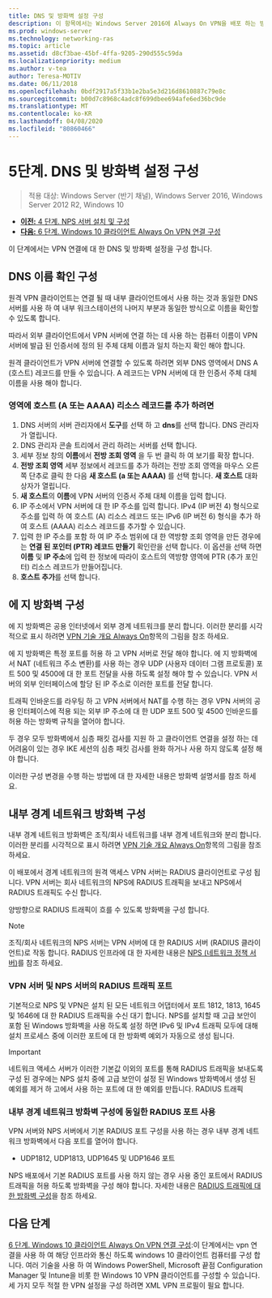 ```yaml
---
title: DNS 및 방화벽 설정 구성
description: 이 항목에서는 Windows Server 2016에 Always On VPN을 배포 하는 방법에 대 한 자세한 지침을 제공 합니다.
ms.prod: windows-server
ms.technology: networking-ras
ms.topic: article
ms.assetid: d8cf3bae-45bf-4ffa-9205-290d555c59da
ms.localizationpriority: medium
ms.author: v-tea
author: Teresa-MOTIV
ms.date: 06/11/2018
ms.openlocfilehash: 0bdf2917a5f33b1e2ba5e3d216d8610887c79e8c
ms.sourcegitcommit: b00d7c8968c4adc8f699dbee694afe6ed36bc9de
ms.translationtype: MT
ms.contentlocale: ko-KR
ms.lasthandoff: 04/08/2020
ms.locfileid: "80860466"
---
```

# <a name="step-5-configure-dns-and-firewall-settings"></a>5단계. DNS 및 방화벽 설정 구성

>적용 대상: Windows Server (반기 채널), Windows Server 2016, Windows Server 2012 R2, Windows 10

- [**이전:** 4 단계. NPS 서버 설치 및 구성](vpn-deploy-nps.md)
- [**다음:** 6 단계. Windows 10 클라이언트 Always On VPN 연결 구성](vpn-deploy-client-vpn-connections.md)

이 단계에서는 VPN 연결에 대 한 DNS 및 방화벽 설정을 구성 합니다.

## <a name="configure-dns-name-resolution"></a>DNS 이름 확인 구성

원격 VPN 클라이언트는 연결 될 때 내부 클라이언트에서 사용 하는 것과 동일한 DNS 서버를 사용 하 여 내부 워크스테이션의 나머지 부분과 동일한 방식으로 이름을 확인할 수 있도록 합니다.

따라서 외부 클라이언트에서 VPN 서버에 연결 하는 데 사용 하는 컴퓨터 이름이 VPN 서버에 발급 된 인증서에 정의 된 주체 대체 이름과 일치 하는지 확인 해야 합니다.

원격 클라이언트가 VPN 서버에 연결할 수 있도록 하려면 외부 DNS 영역에서 DNS A (호스트) 레코드를 만들 수 있습니다. A 레코드는 VPN 서버에 대 한 인증서 주체 대체 이름을 사용 해야 합니다.

### <a name="to-add-a-host-a-or-aaaa-resource-record-to-a-zone"></a>영역에 호스트 (A 또는 AAAA) 리소스 레코드를 추가 하려면

1. DNS 서버의 서버 관리자에서 **도구**를 선택 하 고 **dns**를 선택 합니다. DNS 관리자가 열립니다.
2. DNS 관리자 콘솔 트리에서 관리 하려는 서버를 선택 합니다.
3. 세부 정보 창의 **이름**에서 **전방 조회 영역** 을 두 번 클릭 하 여 보기를 확장 합니다.
4. **전방 조회 영역** 세부 정보에서 레코드를 추가 하려는 전방 조회 영역을 마우스 오른쪽 단추로 클릭 한 다음 **새 호스트 (a 또는 AAAA)** 를 선택 합니다. **새 호스트** 대화 상자가 열립니다.
5. **새 호스트**의 **이름**에 VPN 서버의 인증서 주체 대체 이름을 입력 합니다.
6. IP 주소에서 VPN 서버에 대 한 IP 주소를 입력 합니다. IPv4 (IP 버전 4) 형식으로 주소를 입력 하 여 호스트 (A) 리소스 레코드 또는 IPv6 (IP 버전 6) 형식을 추가 하 여 호스트 (AAAA) 리소스 레코드를 추가할 수 있습니다.
7. 입력 한 IP 주소를 포함 하 여 IP 주소 범위에 대 한 역방향 조회 영역을 만든 경우에는 **연결 된 포인터 (PTR) 레코드 만들기** 확인란을 선택 합니다.  이 옵션을 선택 하면 **이름** 및 **IP 주소**에 입력 한 정보에 따라이 호스트의 역방향 영역에 PTR (추가 포인터) 리소스 레코드가 만들어집니다.
8. **호스트 추가**를 선택 합니다.

## <a name="configure-the-edge-firewall"></a>에 지 방화벽 구성

에 지 방화벽은 공용 인터넷에서 외부 경계 네트워크를 분리 합니다. 이러한 분리를 시각적으로 표시 하려면 [VPN 기술 개요 Always On](../always-on-vpn-technology-overview.md)항목의 그림을 참조 하세요.

에 지 방화벽은 특정 포트를 허용 하 고 VPN 서버로 전달 해야 합니다. 에 지 방화벽에서 NAT (네트워크 주소 변환)를 사용 하는 경우 UDP (사용자 데이터 그램 프로토콜) 포트 500 및 4500에 대 한 포트 전달을 사용 하도록 설정 해야 할 수 있습니다. VPN 서버의 외부 인터페이스에 할당 된 IP 주소로 이러한 포트를 전달 합니다.

트래픽 인바운드를 라우팅 하 고 VPN 서버에서 NAT를 수행 하는 경우 VPN 서버의 공용 인터페이스에 적용 되는 외부 IP 주소에 대 한 UDP 포트 500 및 4500 인바운드를 허용 하는 방화벽 규칙을 열어야 합니다.

두 경우 모두 방화벽에서 심층 패킷 검사를 지원 하 고 클라이언트 연결을 설정 하는 데 어려움이 있는 경우 IKE 세션의 심층 패킷 검사를 완화 하거나 사용 하지 않도록 설정 해야 합니다.

이러한 구성 변경을 수행 하는 방법에 대 한 자세한 내용은 방화벽 설명서를 참조 하세요.

## <a name="configure-the-internal-perimeter-network-firewall"></a>내부 경계 네트워크 방화벽 구성

내부 경계 네트워크 방화벽은 조직/회사 네트워크를 내부 경계 네트워크와 분리 합니다. 이러한 분리를 시각적으로 표시 하려면 [VPN 기술 개요 Always On](../always-on-vpn-technology-overview.md)항목의 그림을 참조 하세요.

이 배포에서 경계 네트워크의 원격 액세스 VPN 서버는 RADIUS 클라이언트로 구성 됩니다.  VPN 서버는 회사 네트워크의 NPS에 RADIUS 트래픽을 보내고 NPS에서 RADIUS 트래픽도 수신 합니다.

양방향으로 RADIUS 트래픽이 흐를 수 있도록 방화벽을 구성 합니다.

>[!NOTE]
>조직/회사 네트워크의 NPS 서버는 VPN 서버에 대 한 RADIUS 서버 (RADIUS 클라이언트)로 작동 합니다. RADIUS 인프라에 대 한 자세한 내용은 [NPS (네트워크 정책 서버)](../../../../../networking/technologies/nps/nps-top.md)를 참조 하세요.

### <a name="radius-traffic-ports-on-the-vpn-server-and-nps-server"></a>VPN 서버 및 NPS 서버의 RADIUS 트래픽 포트

기본적으로 NPS 및 VPN은 설치 된 모든 네트워크 어댑터에서 포트 1812, 1813, 1645 및 1646에 대 한 RADIUS 트래픽을 수신 대기 합니다. NPS를 설치할 때 고급 보안이 포함 된 Windows 방화벽을 사용 하도록 설정 하면 IPv6 및 IPv4 트래픽 모두에 대해 설치 프로세스 중에 이러한 포트에 대 한 방화벽 예외가 자동으로 생성 됩니다.

>[!IMPORTANT]
>네트워크 액세스 서버가 이러한 기본값 이외의 포트를 통해 RADIUS 트래픽을 보내도록 구성 된 경우에는 NPS 설치 중에 고급 보안이 설정 된 Windows 방화벽에서 생성 된 예외를 제거 하 고에서 사용 하는 포트에 대 한 예외를 만듭니다. RADIUS 트래픽

### <a name="use-the-same-radius-ports-for-the-internal-perimeter-network-firewall-configuration"></a>내부 경계 네트워크 방화벽 구성에 동일한 RADIUS 포트 사용

VPN 서버와 NPS 서버에서 기본 RADIUS 포트 구성을 사용 하는 경우 내부 경계 네트워크 방화벽에서 다음 포트를 열어야 합니다.

- UDP1812, UDP1813, UDP1645 및 UDP1646 포트

NPS 배포에서 기본 RADIUS 포트를 사용 하지 않는 경우 사용 중인 포트에서 RADIUS 트래픽을 허용 하도록 방화벽을 구성 해야 합니다. 자세한 내용은 [RADIUS 트래픽에 대 한 방화벽 구성](../../../../../networking/technologies/nps/nps-firewalls-configure.md)을 참조 하세요.

## <a name="next-steps"></a>다음 단계

[6 단계. Windows 10 클라이언트 Always On VPN 연결 구성](vpn-deploy-client-vpn-connections.md):이 단계에서는 vpn 연결을 사용 하 여 해당 인프라와 통신 하도록 windows 10 클라이언트 컴퓨터를 구성 합니다. 여러 기술을 사용 하 여 Windows PowerShell, Microsoft 끝점 Configuration Manager 및 Intune을 비롯 한 Windows 10 VPN 클라이언트를 구성할 수 있습니다. 세 가지 모두 적절 한 VPN 설정을 구성 하려면 XML VPN 프로필이 필요 합니다.